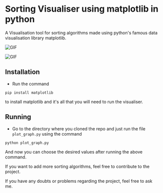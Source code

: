 # Sorting Visualiser using matplotlib in python

A Visualisation tool for sorting algorithms made using python's famous data visualisation library matplotlib.

![GIF](https://github.com/sharma-kunal/Sorting-Visualiser/blob/master/media/video_1.gif)

![GIF](https://github.com/sharma-kunal/Sorting-Visualiser/blob/master/media/video_2.gif)

## Installation

* Run the command

```
pip install matplotlib
```

to install matplotlib and it's all that you will need to run the visualiser.

## Running

* Go to the directory where you cloned the repo and just run the file `plot_graph.py` using the command

```
python plot_graph.py
```

And now you can choose the desired values after running the above command.

If you want to add more sorting algorithms, feel free to contribute to the project.

If you have any doubts or problems regarding the project, feel free to ask me.


